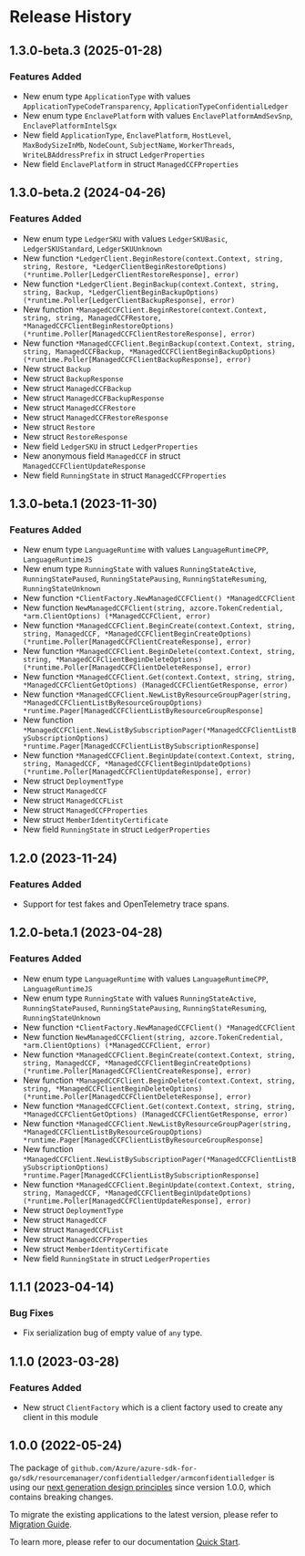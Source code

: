 # Release History

## 1.3.0-beta.3 (2025-01-28)
### Features Added

- New enum type `ApplicationType` with values `ApplicationTypeCodeTransparency`, `ApplicationTypeConfidentialLedger`
- New enum type `EnclavePlatform` with values `EnclavePlatformAmdSevSnp`, `EnclavePlatformIntelSgx`
- New field `ApplicationType`, `EnclavePlatform`, `HostLevel`, `MaxBodySizeInMb`, `NodeCount`, `SubjectName`, `WorkerThreads`, `WriteLBAddressPrefix` in struct `LedgerProperties`
- New field `EnclavePlatform` in struct `ManagedCCFProperties`


## 1.3.0-beta.2 (2024-04-26)
### Features Added

- New enum type `LedgerSKU` with values `LedgerSKUBasic`, `LedgerSKUStandard`, `LedgerSKUUnknown`
- New function `*LedgerClient.BeginRestore(context.Context, string, string, Restore, *LedgerClientBeginRestoreOptions) (*runtime.Poller[LedgerClientRestoreResponse], error)`
- New function `*LedgerClient.BeginBackup(context.Context, string, string, Backup, *LedgerClientBeginBackupOptions) (*runtime.Poller[LedgerClientBackupResponse], error)`
- New function `*ManagedCCFClient.BeginRestore(context.Context, string, string, ManagedCCFRestore, *ManagedCCFClientBeginRestoreOptions) (*runtime.Poller[ManagedCCFClientRestoreResponse], error)`
- New function `*ManagedCCFClient.BeginBackup(context.Context, string, string, ManagedCCFBackup, *ManagedCCFClientBeginBackupOptions) (*runtime.Poller[ManagedCCFClientBackupResponse], error)`
- New struct `Backup`
- New struct `BackupResponse`
- New struct `ManagedCCFBackup`
- New struct `ManagedCCFBackupResponse`
- New struct `ManagedCCFRestore`
- New struct `ManagedCCFRestoreResponse`
- New struct `Restore`
- New struct `RestoreResponse`
- New field `LedgerSKU` in struct `LedgerProperties`
- New anonymous field `ManagedCCF` in struct `ManagedCCFClientUpdateResponse`
- New field `RunningState` in struct `ManagedCCFProperties`


## 1.3.0-beta.1 (2023-11-30)
### Features Added

- New enum type `LanguageRuntime` with values `LanguageRuntimeCPP`, `LanguageRuntimeJS`
- New enum type `RunningState` with values `RunningStateActive`, `RunningStatePaused`, `RunningStatePausing`, `RunningStateResuming`, `RunningStateUnknown`
- New function `*ClientFactory.NewManagedCCFClient() *ManagedCCFClient`
- New function `NewManagedCCFClient(string, azcore.TokenCredential, *arm.ClientOptions) (*ManagedCCFClient, error)`
- New function `*ManagedCCFClient.BeginCreate(context.Context, string, string, ManagedCCF, *ManagedCCFClientBeginCreateOptions) (*runtime.Poller[ManagedCCFClientCreateResponse], error)`
- New function `*ManagedCCFClient.BeginDelete(context.Context, string, string, *ManagedCCFClientBeginDeleteOptions) (*runtime.Poller[ManagedCCFClientDeleteResponse], error)`
- New function `*ManagedCCFClient.Get(context.Context, string, string, *ManagedCCFClientGetOptions) (ManagedCCFClientGetResponse, error)`
- New function `*ManagedCCFClient.NewListByResourceGroupPager(string, *ManagedCCFClientListByResourceGroupOptions) *runtime.Pager[ManagedCCFClientListByResourceGroupResponse]`
- New function `*ManagedCCFClient.NewListBySubscriptionPager(*ManagedCCFClientListBySubscriptionOptions) *runtime.Pager[ManagedCCFClientListBySubscriptionResponse]`
- New function `*ManagedCCFClient.BeginUpdate(context.Context, string, string, ManagedCCF, *ManagedCCFClientBeginUpdateOptions) (*runtime.Poller[ManagedCCFClientUpdateResponse], error)`
- New struct `DeploymentType`
- New struct `ManagedCCF`
- New struct `ManagedCCFList`
- New struct `ManagedCCFProperties`
- New struct `MemberIdentityCertificate`
- New field `RunningState` in struct `LedgerProperties`


## 1.2.0 (2023-11-24)
### Features Added

- Support for test fakes and OpenTelemetry trace spans.


## 1.2.0-beta.1 (2023-04-28)

### Features Added

- New enum type `LanguageRuntime` with values `LanguageRuntimeCPP`, `LanguageRuntimeJS`
- New enum type `RunningState` with values `RunningStateActive`, `RunningStatePaused`, `RunningStatePausing`, `RunningStateResuming`, `RunningStateUnknown`
- New function `*ClientFactory.NewManagedCCFClient() *ManagedCCFClient`
- New function `NewManagedCCFClient(string, azcore.TokenCredential, *arm.ClientOptions) (*ManagedCCFClient, error)`
- New function `*ManagedCCFClient.BeginCreate(context.Context, string, string, ManagedCCF, *ManagedCCFClientBeginCreateOptions) (*runtime.Poller[ManagedCCFClientCreateResponse], error)`
- New function `*ManagedCCFClient.BeginDelete(context.Context, string, string, *ManagedCCFClientBeginDeleteOptions) (*runtime.Poller[ManagedCCFClientDeleteResponse], error)`
- New function `*ManagedCCFClient.Get(context.Context, string, string, *ManagedCCFClientGetOptions) (ManagedCCFClientGetResponse, error)`
- New function `*ManagedCCFClient.NewListByResourceGroupPager(string, *ManagedCCFClientListByResourceGroupOptions) *runtime.Pager[ManagedCCFClientListByResourceGroupResponse]`
- New function `*ManagedCCFClient.NewListBySubscriptionPager(*ManagedCCFClientListBySubscriptionOptions) *runtime.Pager[ManagedCCFClientListBySubscriptionResponse]`
- New function `*ManagedCCFClient.BeginUpdate(context.Context, string, string, ManagedCCF, *ManagedCCFClientBeginUpdateOptions) (*runtime.Poller[ManagedCCFClientUpdateResponse], error)`
- New struct `DeploymentType`
- New struct `ManagedCCF`
- New struct `ManagedCCFList`
- New struct `ManagedCCFProperties`
- New struct `MemberIdentityCertificate`
- New field `RunningState` in struct `LedgerProperties`


## 1.1.1 (2023-04-14)
### Bug Fixes

- Fix serialization bug of empty value of `any` type.


## 1.1.0 (2023-03-28)
### Features Added

- New struct `ClientFactory` which is a client factory used to create any client in this module


## 1.0.0 (2022-05-24)

The package of `github.com/Azure/azure-sdk-for-go/sdk/resourcemanager/confidentialledger/armconfidentialledger` is using our [next generation design principles](https://azure.github.io/azure-sdk/general_introduction.html) since version 1.0.0, which contains breaking changes.

To migrate the existing applications to the latest version, please refer to [Migration Guide](https://aka.ms/azsdk/go/mgmt/migration).

To learn more, please refer to our documentation [Quick Start](https://aka.ms/azsdk/go/mgmt).